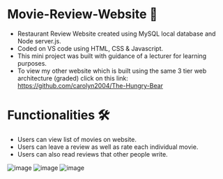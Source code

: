 # Movie-Review-Website 🎥
  - Restaurant Review Website created using MySQL local database and Node server.js.
  - Coded on VS code using HTML, CSS & Javascript.
  - This mini project was built with guidance of a lecturer for learning purposes.
  - To view my other website which is built using the same 3 tier web architecture (graded) click on this link: https://github.com/carolyn2004/The-Hungry-Bear
 
 # Functionalities 🛠️
  - Users can view list of movies on website.
  - Users can leave a review as well as rate each individual movie.
  - Users can also read reviews that other people write.

  ![image](https://user-images.githubusercontent.com/100062535/195836162-e6a13ab5-7c61-4eb6-b322-d216f7cb4c10.png)
  ![image](https://user-images.githubusercontent.com/100062535/195836247-4ef28326-516c-4a81-a07b-6767a54f33a8.png)
  ![image](https://user-images.githubusercontent.com/100062535/195836304-633a7497-ff0e-482c-b0b1-accd322b00f6.png)
  
 






